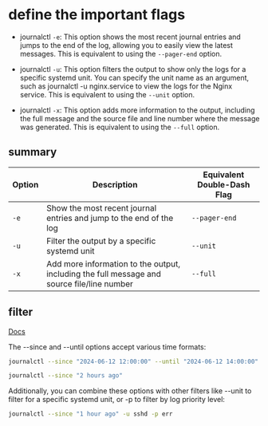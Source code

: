 ---
---


# define the important flags

- journalctl `-e`: This option shows the most recent journal entries and jumps to the end of the log, allowing you to easily view the latest messages. This is equivalent to using the `--pager-end` option.

- journalctl `-u`: This option filters the output to show only the logs for a specific systemd unit. You can specify the unit name as an argument, such as journalctl -u nginx.service to view the logs for the Nginx service. This is equivalent to using the `--unit` option.

- journalctl `-x`: This option adds more information to the output, including the full message and the source file and line number where the message was generated. This is equivalent to using the `--full` option.

## summary

| Option | Description | Equivalent Double-Dash Flag |
| ------ | ----------- | --------------------------- |
| `-e`   | Show the most recent journal entries and jump to the end of the log | `--pager-end` |
| `-u`   | Filter the output by a specific systemd unit | `--unit` |
| `-x`   | Add more information to the output, including the full message and source file/line number | `--full` |

## filter

[Docs](https://net2.com/how-to-analyze-linux-systemd-logs-using-journalctl-advanced-filtering-options/)

The --since and --until options accept various time formats:

```bash
journalctl --since "2024-06-12 12:00:00" --until "2024-06-12 14:00:00"
```

```bash
journalctl --since "2 hours ago"
```

Additionally, you can combine these options with other filters like --unit to filter for a specific systemd unit, or -p to filter by log priority level:

```bash
journalctl --since "1 hour ago" -u sshd -p err
```

